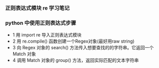 ### 正则表达式模块 re 学习笔记

### python 中使用正则表达式步骤
- 1 用 import re  导入正则表达式模块
- 2 用 re.compile() 函数创建一个Regex对象(最好用raw string)
- 3 向 Regex 对象的 search() 方法传入想要查找的的字符串。它返回一个 Match 对象
- 4 调用 Match 对象的 group() 方法，返回实际匹配的文本字符串

